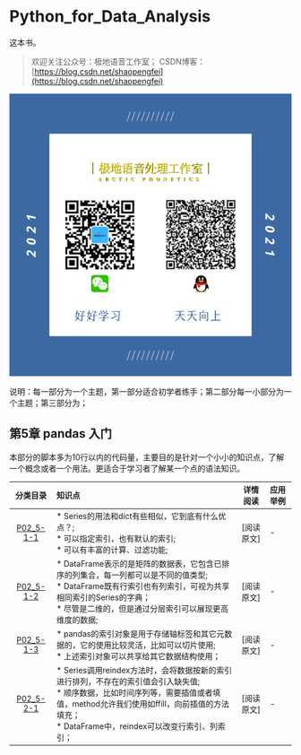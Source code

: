 # Python_for_Data_Analysis
这本书。
> 欢迎关注公众号：极地语音工作室；
> CSDN博客：[https://blog.csdn.net/shaopengfei](https://blog.csdn.net/shaopengfei)  

![效果](res/IMG_0167.PNG)

说明：每一部分为一个主题，第一部分适合初学者练手；第二部分每一小部分为一个主题；第三部分为；  



## 第5章 pandas 入门
本部分的脚本多为10行以内的代码量，主要目的是针对一个小小的知识点，了解一个概念或者一个用法。更适合于学习者了解某一个点的语法知识。   


| 分类目录  | 知识点 | 详情阅读 | 应用举例 |  
| :-------: | :------------- | :---------: | :------------- | 
|  [P02_5-1-1](Part-02/P02_007_Python_for_Data_Analysis/Chap05/p02_5-1-1_series.py) | * Series的用法和dict有些相似，它到底有什么优点？; <br>* 可以指定索引，也有默认的索引;   <br>* 可以有丰富的计算、过滤功能; <br> | [阅读原文] | - |  
|  [P02_5-1-2](Part-02/P02_007_Python_for_Data_Analysis/Chap05/p02_5-1-2_DataFrame.py) | * DataFrame表示的是矩阵的数据表，它包含已排序的列集合，每一列都可以是不同的值类型; <br>* DataFrame既有行索引也有列索引，可视为共享相同索引的Series的字典；  <br>* 尽管是二维的，但是通过分层索引可以展现更高维度的数据; <br> | [阅读原文] | - | 
|  [P02_5-1-3](Part-02/P02_007_Python_for_Data_Analysis/Chap05/p02_5-1-3_index_object.py) | * pandas的索引对象是用于存储轴标签和其它元数据的，它的使用比较灵活，比如可以切片使用; <br>* 上述索引对象可以共享给其它数据结构使用；  | [阅读原文] | - |
|  [P02_5-2-1](Part-02/P02_007_Python_for_Data_Analysis/Chap05/p02_5-2-1_rebuild_index.py) | * Series调用reindex方法时，会将数据按新的索引进行排列，不存在的索引值会引入缺失值; <br>* 顺序数据，比如时间序列等，需要插值或者填值，method允许我们使用如ffill，向前插值的方法填充； <br>* DataFrame中，reindex可以改变行索引、列索引；  | [阅读原文] | - |
